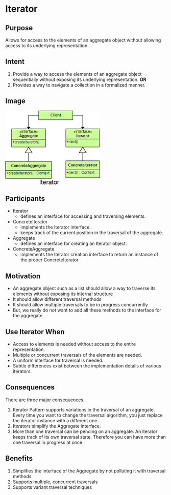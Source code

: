 # Iterator #

## Purpose ##

Allows for access to the elements of an aggregate object without allowing access to its underlying representation.

## Intent ##

1. Provide a way to access the elements of an aggregate object sequentially without exposing its underlying representation.
**OR**
2. Provides a way to navigate a collection in a formalized manner.

## Image ##

![alt text](./Images/Iterator-1.md.png "Iterator")

## Participants ##

+ Iterator
  + defines an interface for accessing and traversing elements.
+ ConcreteIterator
  + implements the Iterator interface.
  + keeps track of the current position in the traversal of the aggregate.
+ Aggregate
  + defines an interface for creating an Iterator object.
+ ConcreteAggregate
  + implements the Iterator creation interface to return an instance of the proper ConcreteIterator

## Motivation ##

+ An aggregate object such as a list should allow a way to traverse its elements without exposing its internal structure
+ It should allow different traversal methods
+ It should allow multiple traversals to be in progress concurrently
+ But, we really do not want to add all these methods to the interface for the aggregate

## Use Iterator When ##

+ Access to elements is needed without access to the entire representation.
+ Multiple or concurrent traversals of the elements are needed.
+ A uniform interface for traversal is needed.
+ Subtle differences exist between the implementation details of various iterators.

## Consequences ##

There are three major consequences.

1. Iterator Pattern supports variations in the traversal of an aggregate. Every time you want to change the traversal algorithm, you just replace the iterator instance with a different one.
2. Iterators simplify the Aggregate interface.
3. More than one traversal can be pending on an aggregate. An iterator keeps track of its own traversal state. Therefore you can have more than one traversal in progress at once.

## Benefits ##

1. Simplifies the interface of the Aggregate by not polluting it with traversal methods
2. Supports multiple, concurrent traversals
3. Supports variant traversal techniques
